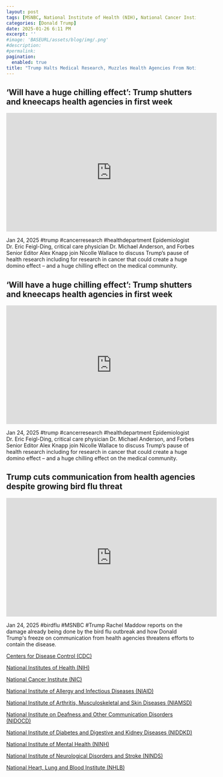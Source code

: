 ```yaml
---
layout: post
tags: [MSNBC, National Institute of Health (NIH), National Cancer Institute (NIC), Centers for Disease Control (CDC), National Institutes of Health (NIH), National Institute of Allergy and Infectious Diseases (NIAID), National Institute of Arthritis, Musculoskeletal and Skin Diseases (NIAMSD), National Institute on Deafness and Other Communication Disorders (NIDOCD), National Institute of Diabetes and Digestive and Kidney Diseases (NIDDKD), National Institute of Mental Health (NINH), National Institute of Neurological Disorders and Stroke (NINDS), National Heart, Lung and Blood Institute (NHLB), cancer research, Alzheimer, president, White House, politics]
categories: [Donald Trump]
date: 2025-01-26 6:11 PM
excerpt: ''
#image: 'BASEURL/assets/blog/img/.png'
#description:
#permalink:
pagination: 
  enabled: true
title: "Trump Halts Medical Research, Muzzles Health Agencies From Notifying Medical Professionals & Public"
---
```



## ‘Will have a huge chilling effect’: Trump shutters and kneecaps health agencies in first week

<iframe width="560" height="315" src="https://www.youtube.com/embed/d0D270zXgz4?si=qjiokA1P9swey44o" title="YouTube video player" frameborder="0" allow="accelerometer; autoplay; clipboard-write; encrypted-media; gyroscope; picture-in-picture; web-share" referrerpolicy="strict-origin-when-cross-origin" allowfullscreen></iframe>

Jan 24, 2025  #trump #cancerresearch #healthdepartment
Epidemiologist Dr. Eric Feigl-Ding, critical care physician Dr. Michael Anderson, and Forbes Senior Editor Alex Knapp join Nicolle Wallace to discuss Trump’s pause of health research including for research in cancer that could create a huge domino effect – and a huge chilling effect on the medical community. 

## ‘Will have a huge chilling effect’: Trump shutters and kneecaps health agencies in first week

<iframe width="560" height="315" src="https://www.youtube.com/embed/d0D270zXgz4?si=xidJeuXqVK6vvyIF" title="YouTube video player" frameborder="0" allow="accelerometer; autoplay; clipboard-write; encrypted-media; gyroscope; picture-in-picture; web-share" referrerpolicy="strict-origin-when-cross-origin" allowfullscreen></iframe>

Jan 24, 2025  #trump #cancerresearch #healthdepartment
Epidemiologist Dr. Eric Feigl-Ding, critical care physician Dr. Michael Anderson, and Forbes Senior Editor Alex Knapp join Nicolle Wallace to discuss Trump’s pause of health research including for research in cancer that could create a huge domino effect – and a huge chilling effect on the medical community. 

## Trump cuts communication from health agencies despite growing bird flu threat

<iframe width="560" height="315" src="https://www.youtube.com/embed/OdIzcRvpAFE?si=0A_7dmH_4j4Y7gPd" title="YouTube video player" frameborder="0" allow="accelerometer; autoplay; clipboard-write; encrypted-media; gyroscope; picture-in-picture; web-share" referrerpolicy="strict-origin-when-cross-origin" allowfullscreen></iframe>

Jan 24, 2025  #birdflu #MSNBC #Trump
Rachel Maddow reports on the damage already being done by the bird flu outbreak and how Donald Trump's freeze on communication from health agencies threatens efforts to contain the disease.

[Centers for Disease Control (CDC)](https://www.cdc.gov/)

[National Institutes of Health (NIH)](https://www.nih.gov/)

[National Cancer Institute (NIC)](https://www.cancer.gov/)

[National Institute of Allergy and Infectious Diseases (NIAID)](http://www.niaid.nih.gov/)

[National Institute of Arthritis, Musculoskeletal and Skin Diseases (NIAMSD)](https://www.niams.nih.gov/)

[National Institute on Deafness and Other Communication Disorders (NIDOCD)](https://www.nidcd.nih.gov/)

[National Institute of Diabetes and Digestive and Kidney Diseases (NIDDKD)](https://www.niddk.nih.gov/)

[National Institute of Mental Health (NINH)](https://www.nimh.nih.gov/)

[National Institute of Neurological Disorders and Stroke (NINDS)](https://www.ninds.nih.gov/)

[National Heart, Lung and Blood Institute (NHLB)](https://www.nhlbi.nih.gov/)

